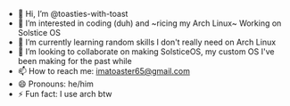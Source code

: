 - 👋 Hi, I’m @toasties-with-toast
- 👀 I’m interested in coding (duh) and ~ricing my Arch Linux~ Working on Solstice OS
- 🌱 I’m currently learning random skills I don't really need on Arch Linux
- 💞️ I’m looking to collaborate on making SolsticeOS, my custom OS I've been making for the past while
- 📫 How to reach me: imatoaster65@gmail.com
- 😄 Pronouns: he/him
- ⚡ Fun fact: I use arch btw

<!---
toasties-with-toast/toasties-with-toast is a ✨ special ✨ repository because its `README.md` (this file) appears on your GitHub profile.
You can click the Preview link to take a look at your changes.
--->
